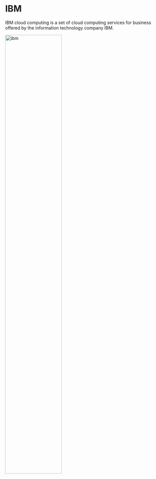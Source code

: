 # IBM
IBM cloud computing is a set of cloud computing services for business offered by the information technology company IBM.

<img src='https://developer.ibm.com/recipes/wp-content/uploads/sites/41/2018/03/ibm_cloud.png' alt='ibm' width='60%' height='auto' />
